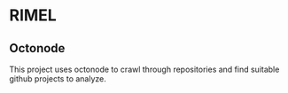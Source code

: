 # RIMEL

## Octonode

This project uses octonode to crawl through repositories and find suitable github projects to analyze.